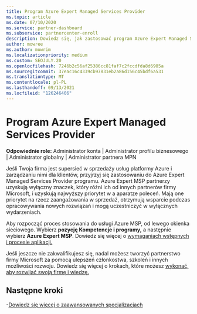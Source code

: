 ```yaml
---
title: Program Azure Expert Managed Services Provider
ms.topic: article
ms.date: 07/10/2020
ms.service: partner-dashboard
ms.subservice: partnercenter-enroll
description: Dowiedz się, jak zastosować program Azure Expert Managed Services Provider, aby wyróżnić się spośród innych partnerów i uzyskać najwyższy priorytet w aplikucie poleceń.
author: mowree
ms.author: mowrim
ms.localizationpriority: medium
ms.custom: SEOJULY.20
ms.openlocfilehash: 7246b2c56af25386cc81faf7c2fccdfda8d6905a
ms.sourcegitcommit: 37eac16c4339cb97831eb2a86d156c45bdf6a531
ms.translationtype: MT
ms.contentlocale: pl-PL
ms.lasthandoff: 09/13/2021
ms.locfileid: "126246406"
---
```

# <a name="azure-expert-managed-services-provider-program"></a>Program Azure Expert Managed Services Provider

**Odpowiednie role:** Administrator konta | Administrator profilu biznesowego | Administrator globalny | Administrator partnera MPN

Jeśli Twoja firma jest supersieć w sprzedaży usług platformy Azure i zarządzaniu nimi dla klientów, przyjrzyj się zastosowaniu do Azure Expert Managed Services Provider programu. Azure Expert MSP partnerzy uzyskują wyłączny znaczek, który różni ich od innych partnerów firmy Microsoft, i uzyskują najwyższy priorytet w a aparatze poleceń. Mają one priorytet na rzecz zaangażowania w sprzedaż, otrzymują wsparcie podczas opracowywania nowych rozwiązań i mogą uczestniczyć w wyłącznych wydarzeniach.

Aby rozpocząć proces stosowania do usługi Azure MSP, od lewego okienka sieciowego. Wybierz **pozycję Kompetencje i programy,** a następnie wybierz **Azure Expert MSP**. Dowiedz się więcej o [wymaganiach wstępnych i procesie aplikacji.](https://partner.microsoft.com/membership/azure-expert-msp) 

Jeśli jeszcze nie zakwalifikujesz się, nadal możesz tworzyć partnerstwo firmy Microsoft za pomocą ulepszeń członkostwa, szkoleń i innych możliwości rozwoju.
Dowiedz się więcej o krokach, które możesz [wykonać, aby rozwijać swoją firmę i wiedzę.](https://partner.microsoft.com/membership/azure-expert-msp)

## <a name="next-steps"></a>Następne kroki

-[Dowiedz się więcej o zaawansowanych specjalizacjach](advanced-specializations.md)